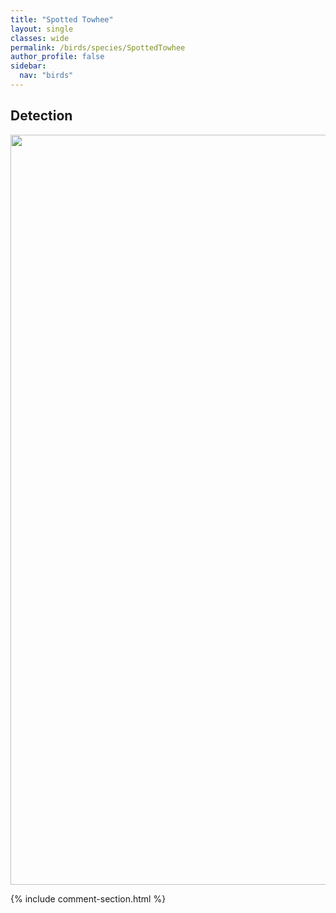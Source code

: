 ```yaml
---
title: "Spotted Towhee"
layout: single
classes: wide
permalink: /birds/species/SpottedTowhee
author_profile: false
sidebar:
  nav: "birds"
---
```


<h2>Detection</h2>

<a href="https://drive.google.com/uc?export=view&id=1m8SX5UM6CLrXkNF1LN4o1GMgF0WVX6Kq">
<img src="https://drive.google.com/uc?export=view&id=1m8SX5UM6CLrXkNF1LN4o1GMgF0WVX6Kq" height = "1200" width = "800">
</a>

{% include comment-section.html %}
